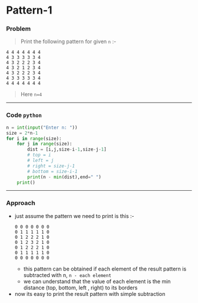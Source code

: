 # Pattern-1

### Problem

>Print the following pattern for given `n` :-

```
4 4 4 4 4 4 4 
4 3 3 3 3 3 4 
4 3 2 2 2 3 4 
4 3 2 1 2 3 4 
4 3 2 2 2 3 4 
4 3 3 3 3 3 4 
4 4 4 4 4 4 4 
```
>Here `n=4`

---

### Code `python`

```python
n = int(input("Enter n: "))
size = 2*n-1
for i in range(size):
    for j in range(size):
        dist = [i,j,size-i-1,size-j-1]
        # top = i
        # left = j
        # right = size-j-1
        # bottom = size-i-1
        print(n - min(dist),end=" ")
    print()
```
---

### Approach

- just assume the pattern we need to print is this :-
  ```
  0 0 0 0 0 0 0 
  0 1 1 1 1 1 0 
  0 1 2 2 2 1 0 
  0 1 2 3 2 1 0 
  0 1 2 2 2 1 0 
  0 1 1 1 1 1 0 
  0 0 0 0 0 0 0
  ``` 
  - this pattern can be obtained if each element of the result pattern is subtracted with n, `n - each element`
  - we can understand that the value of each element is the min distance (top, bottom, left , right) to its borders
- now its easy to print the result pattern with simple subtraction